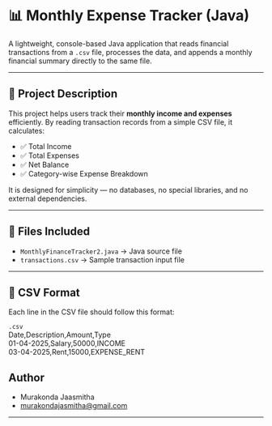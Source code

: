 # 📊 Monthly Expense Tracker (Java)

A lightweight, console-based Java application that reads financial transactions from a `.csv` file, processes the data, and appends a monthly financial summary directly to the same file.

---

## 📝 Project Description

This project helps users track their **monthly income and expenses** efficiently. By reading transaction records from a simple CSV file, it calculates:

- ✅ Total Income  
- ✅ Total Expenses  
- ✅ Net Balance  
- ✅ Category-wise Expense Breakdown  

It is designed for simplicity — no databases, no special libraries, and no external dependencies.

---
## 📂 Files Included

- `MonthlyFinanceTracker2.java` → Java source file  
- `transactions.csv` → Sample transaction input file

---

## 📄 CSV Format

Each line in the CSV file should follow this format:

`.csv`<br>
Date,Description,Amount,Type<br>
01-04-2025,Salary,50000,INCOME<br>
03-04-2025,Rent,15000,EXPENSE_RENT<br>

## Author

- Murakonda Jaasmitha
- murakondajasmitha@gmail.com
---


